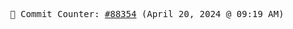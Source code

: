 <p align="center">
    <samp>
        📮 Commit Counter: <a href="https://github.com/Javascript-void0/Javascript-void0/commits/main">#88354</a> (April 20, 2024 @ 09:19 AM)
    </samp>
</p>